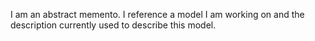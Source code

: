 I am an abstract memento. I reference a model I am working on and the description currently used to describe this model.